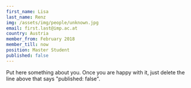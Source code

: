 ```yaml
---
first_name: Lisa
last_name: Renz
img: /assets/img/people/unknown.jpg
email: first.last@imp.ac.at
country: Austria
member_from: February 2018
member_till: now
position: Master Student
published: false
---
```

Put here something about you. Once you are happy with it, just delete the line above that says "published: false".
